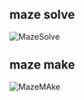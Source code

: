 ## maze solve
![MazeSolve](https://user-images.githubusercontent.com/60467872/216765340-6285062a-76dd-4ade-b3f5-d3c4f34f94d9.gif)
## maze make
![MazeMAke](https://user-images.githubusercontent.com/60467872/216765343-fb3572f7-80af-42be-9106-b52dd3d9f0fe.gif)
